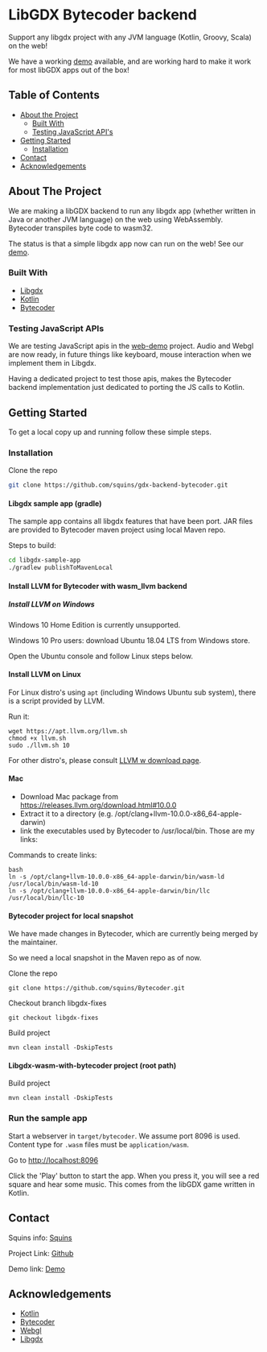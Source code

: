 # LibGDX Bytecoder backend
Support any libgdx project with any JVM language (Kotlin, Groovy, Scala) on the web!

We have a working [demo] available, and are working hard to make it work for most libGDX apps out of the box!


## Table of Contents

* [About the Project](#about-the-project)
  * [Built With](#built-with)
  * [Testing JavaScript API's](#testing-javascript-apis)
* [Getting Started](#getting-started)
  * [Installation](#installation)
* [Contact](#contact)
* [Acknowledgements](#acknowledgements)


## About The Project

We are making a libGDX backend to run any libgdx app (whether written in Java or another JVM language) on the web using WebAssembly.  
Bytecoder transpiles byte code to wasm32. 

The status is that a simple libgdx app now can run on the web! See our [demo].

### Built With

* [Libgdx]
* [Kotlin]
* [Bytecoder]

### Testing JavaScript APIs

We are testing JavaScript apis in the [web-demo] project. Audio and Webgl are now ready, in future things like keyboard, mouse interaction when we implement them in Libgdx.

Having a dedicated project to test those apis, makes the Bytecoder backend implementation just dedicated to porting the JS calls to Kotlin.

## Getting Started

To get a local copy up and running follow these simple steps.

### Installation

Clone the repo
```sh
git clone https://github.com/squins/gdx-backend-bytecoder.git
```
#### Libgdx sample app (gradle)

The sample app contains all libgdx features that have been port. JAR files are provided to Bytecoder maven project
using local Maven repo.

Steps to build:

```sh
cd libgdx-sample-app
./gradlew publishToMavenLocal
```

#### Install LLVM for Bytecoder with wasm_llvm backend

##### Install LLVM on Windows

Windows 10 Home Edition is currently unsupported.

Windows 10 Pro users: download  Ubuntu 18.04 LTS from Windows store.

Open the Ubuntu console and follow Linux steps below.

#### Install LLVM on Linux

For Linux distro's using `apt` (including Windows Ubuntu sub system), there is a script provided by LLVM. 

Run it:

    wget https://apt.llvm.org/llvm.sh
    chmod +x llvm.sh
    sudo ./llvm.sh 10

For other distro's, please consult [LLVM w download page](<https://releases.llvm.org/download.html>).

#### Mac

* Download Mac package from https://releases.llvm.org/download.html#10.0.0
* Extract it to a directory (e.g. /opt/clang+llvm-10.0.0-x86_64-apple-darwin)
* link the executables used by Bytecoder to /usr/local/bin. Those are my links:

Commands to create links:

```
bash
ln -s /opt/clang+llvm-10.0.0-x86_64-apple-darwin/bin/wasm-ld /usr/local/bin/wasm-ld-10
ln -s /opt/clang+llvm-10.0.0-x86_64-apple-darwin/bin/llc /usr/local/bin/llc-10

```

#### Bytecoder project for local snapshot

We have made changes in Bytecoder, which are currently being merged by the maintainer.

So we need a local snapshot in the Maven repo as of now.

Clone the repo
   
    git clone https://github.com/squins/Bytecoder.git

Checkout branch libgdx-fixes

    git checkout libgdx-fixes

Build project
    
    mvn clean install -DskipTests

#### Libgdx-wasm-with-bytecoder project (root path)
Build project

    mvn clean install -DskipTests

### Run the sample app

Start a webserver in `target/bytecoder`. We assume port 8096 is used. Content type for `.wasm` files must be `application/wasm`.

Go to <http://localhost:8096>

Click the 'Play' button to start the app. When you press it, you will see a red square and hear some music. 
This comes from the libGDX game written in Kotlin.

## Contact

Squins info: [Squins]

Project Link: [Github]

Demo link: [Demo]

## Acknowledgements

* [Kotlin]
* [Bytecoder]
* [Webgl]
* [Libgdx]

[libgdx]: https://libgdx.com/
[bytecoder]: https://github.com/mirkosertic/Bytecoder
[github]: https://github.com/squins/gdx-backend-bytecoder
[webgl]: https://developer.mozilla.org/nl/docs/Web/API/WebGL_API
[kotlin]: https://kotlinlang.org/
[squins]: https://www.squins.com/
[web-demo]: https://github.com/squins/web-demo
[demo]: https://squins.github.io/gdx-backend-bytecoder-example/
